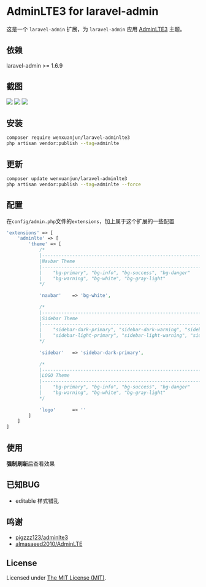 # AdminLTE3 for laravel-admin

这是一个 `laravel-admin` 扩展，为 `laravel-admin` 应用 [AdminLTE3](https://github.com/ColorlibHQ/AdminLTE/tree/v3-dev) 主题。

## 依赖

laravel-admin >= 1.6.9

## 截图

![](https://s2.ax1x.com/2019/04/13/ALW0fJ.png)
![](https://s2.ax1x.com/2019/04/13/ALWdkF.png)
![](https://s2.ax1x.com/2019/04/13/ALWwY4.png)

## 安装

```bash
composer require wenxuanjun/laravel-adminlte3
php artisan vendor:publish --tag=adminlte
```

## 更新

```bash
composer update wenxuanjun/laravel-adminlte3
php artisan vendor:publish --tag=adminlte --force
```

## 配置

在`config/admin.php`文件的`extensions`，加上属于这个扩展的一些配置

```php
'extensions' => [
    'adminlte' => [
        'theme' => [
            /*
            |--------------------------------------------------------------------------
            |Navbar Theme
            |--------------------------------------------------------------------------
            |    "bg-primary", "bg-info", "bg-success", "bg-danger"
            |    "bg-warning", "bg-white", "bg-gray-light"
            */
            
            'navbar'    => 'bg-white',
            
            /*
            |--------------------------------------------------------------------------
            |Sidebar Theme
            |--------------------------------------------------------------------------
            |    "sidebar-dark-primary", "sidebar-dark-warning", "sidebar-dark-info", "sidebar-dark-danger", "sidebar-dark-success"
            |    "sidebar-light-primary", "sidebar-light-warning", "sidebar-light-info", "sidebar-light-danger", "sidebar-light-success"
            */
            
            'sidebar'   => 'sidebar-dark-primary',
            
            /*
            |--------------------------------------------------------------------------
            |LOGO Theme
            |--------------------------------------------------------------------------
            |    "bg-primary", "bg-info", "bg-success", "bg-danger"
            |    "bg-warning", "bg-white", "bg-gray-light"
            */
            
            'logo'      => ''
        ]
    ]
]
```

## 使用

**强制刷新**后查看效果

## 已知BUG
- editable 样式错乱

## 鸣谢

* [pigzzz123/adminlte3](https://github.com/pigzzz123/adminlte3)
* [almasaeed2010/AdminLTE](https://github.com/almasaeed2010/AdminLTE)

License
------------
Licensed under [The MIT License (MIT)](LICENSE).

